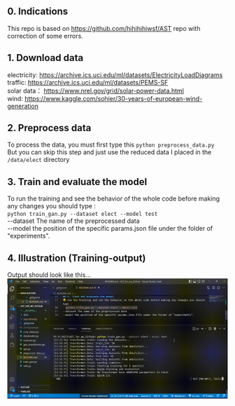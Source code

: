 ## 0. Indications
This repo is based on https://github.com/hihihihiwsf/AST repo with correction of some errors.

## 1. Download data
electricity: https://archive.ics.uci.edu/ml/datasets/ElectricityLoadDiagrams 
traffic: https://archive.ics.uci.edu/ml/datasets/PEMS-SF  
solar data： https://www.nrel.gov/grid/solar-power-data.html  
wind: https://www.kaggle.com/sohier/30-years-of-european-wind-generation   
## 2. Preprocess data
To process the data, you must first type this 
` python preprocess_data.py `  
But you can skip this step and just use the reduced data I placed in the `/data/elect` directory

## 3. Train and evaluate the model
To run the training and see the behavior of the whole code before making any changes you should type :  
` python train_gan.py --dataset elect --model test `  
--dataset The name of the preprocessed data  
--model the position of the specific params.json file under the folder of "experiments".  

## 4. Illustration (Training-output)
Output should look like this... 
<img src="others/GithubVID1.gif"> 